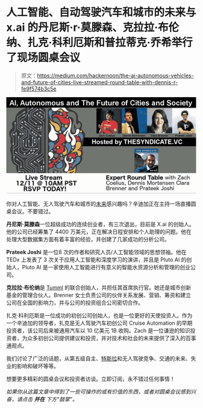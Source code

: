 # 人工智能、自动驾驶汽车和城市的未来与 x.ai 的丹尼斯·r·莫滕森、克拉拉·布伦纳、扎克·科利厄斯和普拉蒂克·乔希举行了现场圆桌会议

> 原文：<https://medium.com/hackernoon/the-ai-autonomous-vehicles-and-future-of-cities-live-streamed-round-table-with-dennis-r-fe9f574b3c5e>

![](img/fb4c6880d37e1cd4c8c8cde357d7c895.png)

你对人工智能、无人驾驶汽车和城市的[未来](https://hackernoon.com/tagged/future)感兴趣吗？辛迪加正在主持一场直播圆桌会议。不要错过。

**丹尼斯·莫滕森**一位超级成功的连续创业者，有三次退出，目前是 X.ai 的创始人。他的公司已经筹集了 4400 万美元，正在解决日程安排和个人助理的问题。他在处理大型数据集方面有着丰富的经验，并创建了几家成功的分析公司。

**Prateek Joshi** 是一位8 次的作者和研究人员/人工智能领域的思想领袖。他在 TEDx 上发表了 3 次关于应用人工智能和深度学习的演讲，并且是 Pluto AI 的创始人，Pluto AI 是一家使用人工智能进行有意义的智能水资源分析和管理的创业公司。

**克拉拉·布伦纳**是 [Tumml](https://medium.com/u/8035092c72fa?source=post_page-----fe9f574b3c5e--------------------------------) 的联合创始人，并担任其首席执行官。她还是城市创新基金的管理合伙人。Brenner 女士负责公司的伙伴关系发展、营销、筹资和建立公司在全国的影响力，并与公司的投资组合公司密切合作。

扎克·科利厄斯是一位成功的初创公司创始人，也是一位更好的天使投资人。作为一个辛迪加的领导者，扎克是无人驾驶汽车初创公司 Cruise Automation 的早期投资者，该公司后来被通用汽车以 10 亿美元 1B 收购。Zach 是一位谦逊的知识投资者，为众多初创公司提供建议和投资，并对技术和社会的未来提供了深入的百事通观点。

我们讨论了广泛的话题，从第五级自主、[特斯拉](https://medium.com/u/24413768aadb?source=post_page-----fe9f574b3c5e--------------------------------)和无人驾驶竞争、交通的未来、失业的影响和破坏等等。

想要更多精彩的圆桌会议和投资者访谈。立即订阅，永不错过任何事情！

*如果你从这篇文章中得到了一些可操作的或有价值的东西，或者对圆桌会议感到兴奋，请点击* ***并在*** *下方“鼓掌”。*